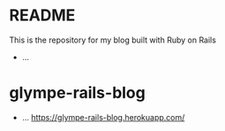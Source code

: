 # README

This is the repository for my blog built with Ruby on Rails

* ...
# glympe-rails-blog
* ...
https://glympe-rails-blog.herokuapp.com/
